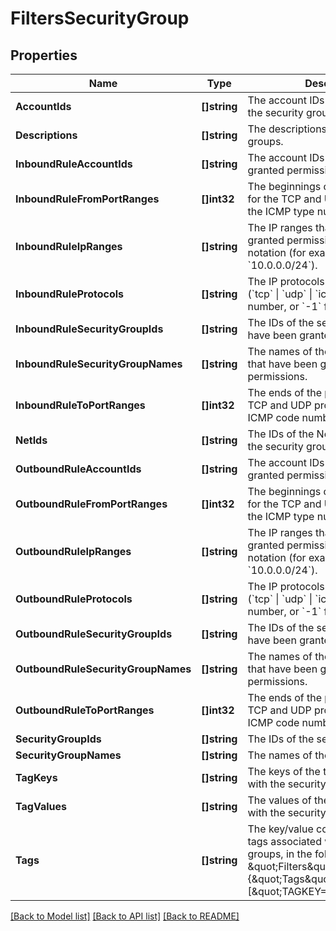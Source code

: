 # FiltersSecurityGroup

## Properties

Name | Type | Description | Notes
------------ | ------------- | ------------- | -------------
**AccountIds** | **[]string** | The account IDs of the owners of the security groups. | [optional] 
**Descriptions** | **[]string** | The descriptions of the security groups. | [optional] 
**InboundRuleAccountIds** | **[]string** | The account IDs that have been granted permissions. | [optional] 
**InboundRuleFromPortRanges** | **[]int32** | The beginnings of the port ranges for the TCP and UDP protocols, or the ICMP type numbers. | [optional] 
**InboundRuleIpRanges** | **[]string** | The IP ranges that have been granted permissions, in CIDR notation (for example, &#x60;10.0.0.0/24&#x60;). | [optional] 
**InboundRuleProtocols** | **[]string** | The IP protocols for the permissions (&#x60;tcp&#x60; \\| &#x60;udp&#x60; \\| &#x60;icmp&#x60;, or a protocol number, or &#x60;-1&#x60; for all protocols). | [optional] 
**InboundRuleSecurityGroupIds** | **[]string** | The IDs of the security groups that have been granted permissions. | [optional] 
**InboundRuleSecurityGroupNames** | **[]string** | The names of the security groups that have been granted permissions. | [optional] 
**InboundRuleToPortRanges** | **[]int32** | The ends of the port ranges for the TCP and UDP protocols, or the ICMP code numbers. | [optional] 
**NetIds** | **[]string** | The IDs of the Nets specified when the security groups were created. | [optional] 
**OutboundRuleAccountIds** | **[]string** | The account IDs that have been granted permissions. | [optional] 
**OutboundRuleFromPortRanges** | **[]int32** | The beginnings of the port ranges for the TCP and UDP protocols, or the ICMP type numbers. | [optional] 
**OutboundRuleIpRanges** | **[]string** | The IP ranges that have been granted permissions, in CIDR notation (for example, &#x60;10.0.0.0/24&#x60;). | [optional] 
**OutboundRuleProtocols** | **[]string** | The IP protocols for the permissions (&#x60;tcp&#x60; \\| &#x60;udp&#x60; \\| &#x60;icmp&#x60;, or a protocol number, or &#x60;-1&#x60; for all protocols). | [optional] 
**OutboundRuleSecurityGroupIds** | **[]string** | The IDs of the security groups that have been granted permissions. | [optional] 
**OutboundRuleSecurityGroupNames** | **[]string** | The names of the security groups that have been granted permissions. | [optional] 
**OutboundRuleToPortRanges** | **[]int32** | The ends of the port ranges for the TCP and UDP protocols, or the ICMP code numbers. | [optional] 
**SecurityGroupIds** | **[]string** | The IDs of the security groups. | [optional] 
**SecurityGroupNames** | **[]string** | The names of the security groups. | [optional] 
**TagKeys** | **[]string** | The keys of the tags associated with the security groups. | [optional] 
**TagValues** | **[]string** | The values of the tags associated with the security groups. | [optional] 
**Tags** | **[]string** | The key/value combination of the tags associated with the security groups, in the following format: &amp;quot;Filters&amp;quot;:{&amp;quot;Tags&amp;quot;:[&amp;quot;TAGKEY&#x3D;TAGVALUE&amp;quot;]}. | [optional] 

[[Back to Model list]](../README.md#documentation-for-models) [[Back to API list]](../README.md#documentation-for-api-endpoints) [[Back to README]](../README.md)


